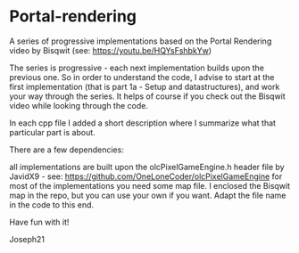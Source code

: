 # Portal-rendering

A series of progressive implementations based on the Portal Rendering video by Bisqwit (see: https://youtu.be/HQYsFshbkYw)

The series is progressive - each next implementation builds upon the previous one. So in order to understand the code, I advise to start at the first implementation (that is part 1a - Setup and datastructures), and work your way through the series. It helps of course if you check out the Bisqwit video while looking through the code.

In each cpp file I added a short description where I summarize what that particular part is about.

There are a few dependencies:

all implementations are built upon the olcPixelGameEngine.h header file by JavidX9 - see: https://github.com/OneLoneCoder/olcPixelGameEngine
for most of the implementations you need some map file. I enclosed the Bisqwit map in the repo, but you can use your own if you want. Adapt the file name in the code to this end.

Have fun with it!

Joseph21
